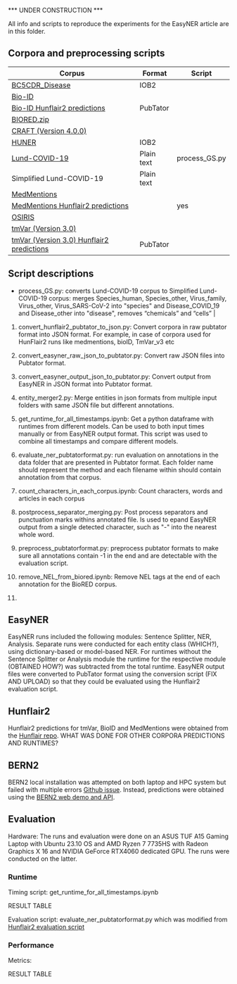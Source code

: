 *** UNDER CONSTRUCTION ***


All info and scripts to reproduce the experiments for the EasyNER article are in this folder.

## Corpora and preprocessing scripts

| Corpus                                                                                                                                     | Format    | Script| 
|--------------------------------------------------------------------------------------------------------------------------------------------|-----------|-------|
|[BC5CDR_Disease](http://nlp.dmis.korea.edu/projects/biobert-2020-checkpoints/NERdata.zip)                                                   | IOB2      |       |
|[Bio-ID](https://github.com/hu-ner/hunflair2-experiments/blob/main/annotations/goldstandard/bioid.txt)                                      |           |       |
|[Bio-ID Hunflair2 predictions](https://github.com/hu-ner/hunflair2-experiments/blob/main/annotations/hunflair2/bioid.txt)                   |PubTator   |       |
|[BIORED.zip](https://ftp.ncbi.nlm.nih.gov/pub/lu/BioRED/BIORED.zip)                                                                         |           |       |
|[CRAFT (Version 4.0.0)](https://github.com/UCDenver-ccp/CRAFT/releases/tag/v4.0.0)                                                          |           |               |
|[HUNER](https://github.com/hu-ner/huner/tree/master/ner_scripts)                                                                            | IOB2      |               |
|[Lund-COVID-19](https://github.com/Aitslab/EasyNER/blob/main/data/Lund-COVID-19_plaintext.txt)                                              | Plain text| process_GS.py |
|Simplified Lund-COVID-19                                                                                                                    | Plain text|       |
|[MedMentions](https://github.com/chanzuckerberg/MedMentions)                                                                                |           |       |
|[MedMentions Hunflair2 predictions](https://github.com/hu-ner/hunflair2-experiments/blob/main/annotations/hunflair2/medmentions.txt)        |           | yes   |
|[OSIRIS](https://github.com/Rostlab/nala/tree/develop/resources/corpora/osiris)                                                             |           |       | 
|[tmVar (Version 3.0)](https://github.com/hu-ner/hunflair2-experiments/blob/main/annotations/goldstandard/tmvar_v3.txt)                      |           |       |
|[tmVar (Version 3.0) Hunflair2 predictions](https://github.com/hu-ner/hunflair2-experiments/blob/main/annotations/hunflair2/tmvar_v3.txt)   |PubTator   |       |


## Script descriptions
- process_GS.py: converts Lund-COVID-19 corpus to Simplified Lund-COVID-19 corpus: merges Species_human, Species_other, Virus_family, Virus_other, Virus_SARS-CoV-2 into "species" and Disease_COVID_19 and Disease_other into "disease", removes “chemicals” and “cells” |

1. convert_hunflair2_pubtator_to_json.py: Convert corpora in raw pubtator format into JSON format. For example, in case of corpora used for HunFlair2 runs like medmentions, bioID, TmVar_v3 etc
2. convert_easyner_raw_json_to_pubtator.py: Convert raw JSON files into Pubtator format.
3. convert_easyner_output_json_to_pubtator.py: Convert output from EasyNER in JSON format into Pubtator format.
4. entity_merger2.py: Merge entities in json formats from multiple input folders with same JSON file but different annotations.
5. get_runtime_for_all_timestamps.ipynb: Get a python dataframe with runtimes from different models. Can be used to both input times manually or from EasyNER output format. This script was used to combine all timestamps and compare different models.
6. evaluate_ner_pubtatorformat.py: run evaluation on annotations in the data folder that are presented in Pubtator format. Each folder name should represent the method and each filename within should contain annotation from that corpus.
7. count_characters_in_each_corpus.ipynb: Count characters, words and articles in each corpus
8. postprocess_separator_merging.py: Post process separators and punctuation marks withins annotated file. Is used to epand EasyNER output from a single detected character, such as "-" into the nearest whole word.
9. preprocess_pubtatorformat.py: preprocess pubtator formats to make sure all annotations contain -1 in the end and are detectable with the evaluation script.
10. remove_NEL_from_biored.ipynb: Remove NEL tags at the end of each annotation for the BioRED corpus.

11. 
## EasyNER
EasyNER runs included the following modules: Sentence Splitter, NER, Analysis.
Separate runs were conducted for each entity class (WHICH?), using dictionary-based or model-based NER.
For runtimes without the Sentence Splitter or Analysis module the runtime for the respective module (OBTAINED HOW?) was subtracted from the total runtime.
EasyNER output files were converted to PubTator format using the conversion script (FIX AND UPLOAD) so that they could be evaluated using the Hunflair2 evaluation script.

## Hunflair2
Hunflair2 predictions for tmVar, BioID and MedMentions were obtained from the [Hunflair repo](https://github.com/hu-ner/hunflair2-experiments/tree/main/annotations/hunflair2). WHAT WAS DONE FOR OTHER CORPORA PREDICTIONS AND RUNTIMES?

## BERN2
BERN2 local installation was attempted on both laptop and HPC system but failed with multiple errors [Github issue](https://github.com/dmis-lab/BERN2/issues/70). Instead, predictions were obtained using the [BERN2 web demo and API](http://bern2.korea.ac.kr/).

## Evaluation
Hardware: The runs and evaluation were done on an ASUS TUF A15 Gaming Laptop with Ubuntu 23.10 OS and AMD Ryzen 7 7735HS with Radeon Graphics X 16 and NVIDIA GeForce RTX4060 dedicated GPU. The runs were conducted on the latter.

### Runtime
Timing script: get_runtime_for_all_timestamps.ipynb

RESULT TABLE

Evaluation script: evaluate_ner_pubtatorformat.py which was modified from [Hunflair2 evaluation script](https://github.com/hu-ner/hunflair2-experiments/blob/main/evaluate.py)

### Performance
Metrics:

RESULT TABLE





